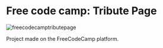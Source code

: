 # Free code camp: Tribute Page

![freecodecamptributepage](https://user-images.githubusercontent.com/91050670/169925883-34d36c46-bb87-4623-b6e8-acd8fb95c6f0.gif)

Project made on the FreeCodeCamp platform.
